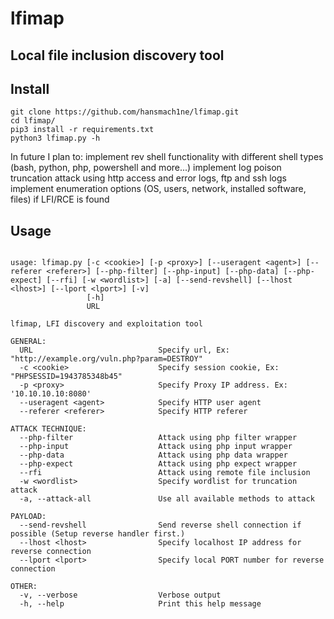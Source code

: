 # lfimap
## Local file inclusion discovery tool


## Install

```
git clone https://github.com/hansmach1ne/lfimap.git
cd lfimap/
pip3 install -r requirements.txt
python3 lfimap.py -h

```

In future I plan to: implement rev shell functionality with different shell types (bash, python, php, powershell and more...)
					 implement log poison truncation attack using http access and error logs, ftp and ssh logs
					 implement enumeration options (OS, users, network, installed software, files) if LFI/RCE is found


## Usage

```

usage: lfimap.py [-c <cookie>] [-p <proxy>] [--useragent <agent>] [--referer <referer>] [--php-filter] [--php-input] [--php-data] [--php-expect] [--rfi] [-w <wordlist>] [-a] [--send-revshell] [--lhost <lhost>] [--lport <lport>] [-v]
                 [-h]
                 URL

lfimap, LFI discovery and exploitation tool

GENERAL:
  URL                            Specify url, Ex: "http://example.org/vuln.php?param=DESTROY" 
  -c <cookie>                    Specify session cookie, Ex: "PHPSESSID=1943785348b45"
  -p <proxy>                     Specify Proxy IP address. Ex: '10.10.10.10:8080'
  --useragent <agent>            Specify HTTP user agent
  --referer <referer>            Specify HTTP referer

ATTACK TECHNIQUE:
  --php-filter                   Attack using php filter wrapper
  --php-input                    Attack using php input wrapper
  --php-data                     Attack using php data wrapper
  --php-expect                   Attack using php expect wrapper
  --rfi                          Attack using remote file inclusion
  -w <wordlist>                  Specify wordlist for truncation attack
  -a, --attack-all               Use all available methods to attack

PAYLOAD:
  --send-revshell                Send reverse shell connection if possible (Setup reverse handler first.)
  --lhost <lhost>                Specify localhost IP address for reverse connection
  --lport <lport>                Specify local PORT number for reverse connection

OTHER:
  -v, --verbose                  Verbose output
  -h, --help                     Print this help message
  
```
